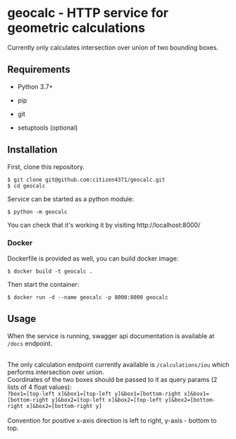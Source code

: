 # geocalc - HTTP service for geometric calculations

Currently only calculates intersection over union of two bounding boxes.

## Requirements

- Python 3.7+

- pip

- git

- setuptools (optional)

## Installation

First, clone this repository.

<div class="termy">
  
```console
$ git clone git@github.com:citizen4371/geocalc.git
$ cd geocalc
```

</div>

Service can be started as a python module:
<div class="termy">

```console
$ python -m geocalc
```

</div>

You can check that it's working it by visiting http://localhost:8000/

### Docker

Dockerfile is provided as well, you can build docker image:

<div class="termy">

```console
$ docker build -t geocalc .
```

</div>

Then start the container:

<div class="termy">

```console
$ docker run -d --name geocalc -p 8000:8000 geocalc
```

</div>

## Usage

When the service is running, swagger api documentation is available at `/docs` endpoint.</br></br>

The only  calculation endpoint currently available is `/calculations/iou` which performs intersection over union.</br>
Coordinates of the two boxes should be passed to it as query params (2 lists of 4 float values): </br>
`?box1=[top-left x]&box1=[top-left y]&box1=[bottom-right x]&box1=[bottom-right y]&box2=[top-left x]&box2=[top-left y]&box2=[bottom-right x]&box2=[bottom-right y]`</br></br>
Convention for positive x-axis direction is left to right, y-axis - bottom to top.
